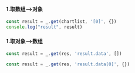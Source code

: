 
#### 1.取数组-->对象
```javaScript
const result = _.get(chartlist, '[0]', {})
console.log("result", result)
```

#### 1.取对象-->数组
```javaScript
const result = _.get(res, 'result.data', [])
```

```javaScript
const result = _.get(res, 'result.data[0]', {})
```
